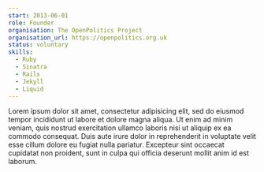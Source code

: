 ```yaml
---
start: 2013-06-01
role: Founder
organisation: The OpenPolitics Project
organisation_url: https://openpolitics.org.uk
status: voluntary
skills:
  - Ruby
  - Sinatra
  - Rails
  - Jekyll
  - Liquid
---
```

Lorem ipsum dolor sit amet, consectetur adipisicing elit, sed do eiusmod tempor incididunt ut labore et dolore magna aliqua. Ut enim ad minim veniam, quis nostrud exercitation ullamco laboris nisi ut aliquip ex ea commodo consequat. Duis aute irure dolor in reprehenderit in voluptate velit esse cillum dolore eu fugiat nulla pariatur. Excepteur sint occaecat cupidatat non proident, sunt in culpa qui officia deserunt mollit anim id est laborum.